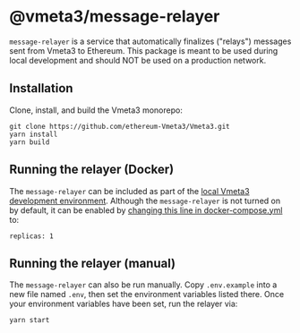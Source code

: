 # @vmeta3/message-relayer

`message-relayer` is a service that automatically finalizes ("relays") messages sent from Vmeta3 to Ethereum.
This package is meant to be used during local development and should NOT be used on a production network.

## Installation

Clone, install, and build the Vmeta3 monorepo:

```
git clone https://github.com/ethereum-Vmeta3/Vmeta3.git
yarn install
yarn build
```

## Running the relayer (Docker)

The `message-relayer` can be included as part of the [local Vmeta3 development environment](https://community.Vmeta3.io/docs/developers/build/dev-node/).
Although the `message-relayer` is not turned on by default, it can be enabled by [changing this line in docker-compose.yml](https://github.com/ethereum-Vmeta3/Vmeta3/blob/51a527b8e3fe69940fb8c0f5e4aa2e0ae8ee294c/ops/docker-compose.yml#L129) to:

```
replicas: 1
```

## Running the relayer (manual)

The `message-relayer` can also be run manually.
Copy `.env.example` into a new file named `.env`, then set the environment variables listed there.
Once your environment variables have been set, run the relayer via:

```
yarn start
```
